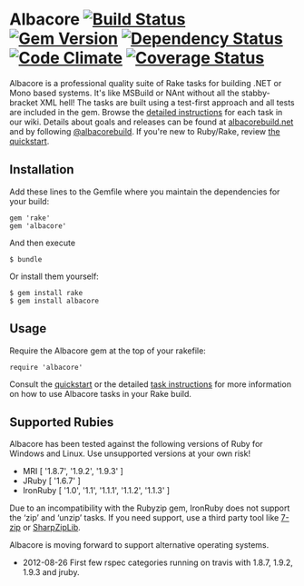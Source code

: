 # Albacore [![Build Status](https://secure.travis-ci.org/Albacore/albacore.png?branch=dev)](http://travis-ci.org/Albacore/albacore) [![Gem Version](https://badge.fury.io/rb/albacore.png)](http://badge.fury.io/rb/albacore) [![Dependency Status](https://gemnasium.com/Albacore/albacore.png)](https://gemnasium.com/Albacore/albacore) [![Code Climate](https://codeclimate.com/github/Albacore/albacore.png)](https://codeclimate.com/github/Albacore/albacore) [![Coverage Status](https://coveralls.io/repos/Albacore/albacore/badge.png)](https://coveralls.io/r/Albacore/albacore)

Albacore is a professional quality suite of Rake tasks for building .NET or Mono based systems. It's like MSBuild or NAnt without all the stabby-bracket XML hell! The tasks are built using a test-first approach and all tests are included in the gem. Browse the [detailed instructions][1] for each task in our wiki. Details about goals and releases can be found at [albacorebuild.net](http://albacorebuild.net) and by following [@albacorebuild](https://twitter.com/albacorebuild). If you're new to Ruby/Rake, review [the quickstart][2].

## Installation

Add these lines to the Gemfile where you maintain the dependencies for your build:

    gem 'rake'
    gem 'albacore'

And then execute

    $ bundle
    
Or install them yourself:

    $ gem install rake
    $ gem install albacore

## Usage

Require the Albacore gem at the top of your rakefile:

    require 'albacore'

Consult the [quickstart][1] or the detailed [task instructions][2] for more information on how to use Albacore tasks in your Rake build.

## Supported Rubies

Albacore has been tested against the following versions of Ruby for Windows and Linux. Use unsupported versions at your own risk!

* MRI [ '1.8.7', '1.9.2', '1.9.3' ]
* JRuby [ '1.6.7' ]
* IronRuby [ '1.0', '1.1', '1.1.1', '1.1.2', '1.1.3' ]

Due to an incompatibility with the Rubyzip gem, IronRuby does not support the ‘zip’ and ‘unzip’ tasks. If you need support, use a third party tool like [7-zip](http://7-zip.org) or [SharpZipLib](http://sharpdevelop.net/OpenSource/SharpZipLib/).

Albacore is moving forward to support alternative operating systems. 

 * 2012-08-26 First few rspec categories running on travis with 1.8.7, 1.9.2, 1.9.3 and jruby.


 [1]: https://github.com/Albacore/albacore/wiki
 [2]: https://github.com/Albacore/albacore/wiki/Getting-Started
